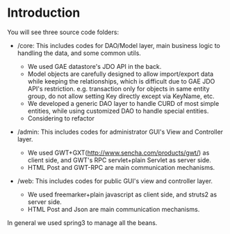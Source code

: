 # Introduction #

You will see three source code folders:

  * /core: This includes codes for DAO/Model layer, main business logic to handling the data, and some common utils.
    * We used GAE datastore's JDO API in the back.
    * Model objects are carefully designed to allow import/export data while keeping the relationships, which is difficult due to GAE JDO API's restriction. e.g. transaction only for objects in same entity group, do not allow setting Key directly except via KeyName, etc.
    * We developed a generic DAO layer to handle CURD of most simple entities, while using customized DAO to handle special entities.
    * Considering to refactor


  * /admin: This includes codes for administrator GUI's View and Controller layer.
    * We used GWT+GXT(http://www.sencha.com/products/gwt/) as client side, and GWT's RPC servlet+plain Servlet as server side.
    * HTML Post and GWT-RPC are main communication mechanisms.

  * /web:   This includes codes for public GUI's view and controller layer.
    * We used freemarker+plain javascript as client side, and struts2 as server side.
    * HTML Post and Json are main communication mechanisms.

In general we used spring3 to manage all the beans.